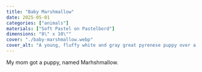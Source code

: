 ```yaml
---
title: "Baby Marshmallow"
date: 2025-05-01
categories: ["animals"]
materials: ["Soft Pastel on Pastelbord"]
dimensions: "8\" x 10\""
cover: "./baby-marshmallow.webp"
cover_alt: "A young, fluffy white and gray great pyrenese puppy over a purple background framed by a teal inset border"
---
```

My mom got a puppy, named Marhshmallow.